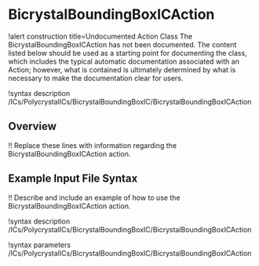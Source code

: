 # BicrystalBoundingBoxICAction

!alert construction title=Undocumented Action Class
The BicrystalBoundingBoxICAction has not been documented. The content listed below should be used as a starting point for
documenting the class, which includes the typical automatic documentation associated with an Action;
however, what is contained is ultimately determined by what is necessary to make the documentation
clear for users.

!syntax description /ICs/PolycrystalICs/BicrystalBoundingBoxIC/BicrystalBoundingBoxICAction

## Overview

!! Replace these lines with information regarding the BicrystalBoundingBoxICAction action.

## Example Input File Syntax

!! Describe and include an example of how to use the BicrystalBoundingBoxICAction action.

!syntax description /ICs/PolycrystalICs/BicrystalBoundingBoxIC/BicrystalBoundingBoxICAction

!syntax parameters /ICs/PolycrystalICs/BicrystalBoundingBoxIC/BicrystalBoundingBoxICAction
